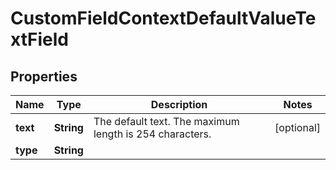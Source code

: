 # CustomFieldContextDefaultValueTextField

## Properties
Name | Type | Description | Notes
------------ | ------------- | ------------- | -------------
**text** | **String** | The default text. The maximum length is 254 characters. |  [optional]
**type** | **String** |  | 
